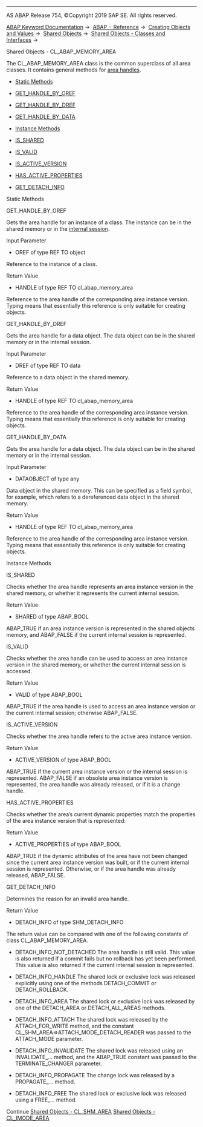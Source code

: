   

* * *

AS ABAP Release 754, ©Copyright 2019 SAP SE. All rights reserved.

[ABAP Keyword Documentation](javascript:call_link\('abenabap.htm'\)) →  [ABAP − Reference](javascript:call_link\('abenabap_reference.htm'\)) →  [Creating Objects and Values](javascript:call_link\('abencreate_objects.htm'\)) →  [Shared Objects](javascript:call_link\('abenabap_shared_objects.htm'\)) →  [Shared Objects - Classes and Interfaces](javascript:call_link\('abenshm_classes.htm'\)) → 

Shared Objects - CL\_ABAP\_MEMORY\_AREA

The CL\_ABAP\_MEMORY\_AREA class is the common superclass of all area classes. It contains general methods for [area handles](javascript:call_link\('abenarea_handle_glosry.htm'\) "Glossary Entry").

-   [Static Methods](#@@ITOC@@ABENSHM_CL_ABAP_MEMORY_AREA_1)

-   [GET\_HANDLE\_BY\_OREF](#@@ITOC@@ABENSHM_CL_ABAP_MEMORY_AREA_2)

-   [GET\_HANDLE\_BY\_DREF](#@@ITOC@@ABENSHM_CL_ABAP_MEMORY_AREA_3)

-   [GET\_HANDLE\_BY\_DATA](#@@ITOC@@ABENSHM_CL_ABAP_MEMORY_AREA_4)

-   [Instance Methods](#@@ITOC@@ABENSHM_CL_ABAP_MEMORY_AREA_5)

-   [IS\_SHARED](#@@ITOC@@ABENSHM_CL_ABAP_MEMORY_AREA_6)

-   [IS\_VALID](#@@ITOC@@ABENSHM_CL_ABAP_MEMORY_AREA_7)

-   [IS\_ACTIVE\_VERSION](#@@ITOC@@ABENSHM_CL_ABAP_MEMORY_AREA_8)

-   [HAS\_ACTIVE\_PROPERTIES](#@@ITOC@@ABENSHM_CL_ABAP_MEMORY_AREA_9)

-   [GET\_DETACH\_INFO](#@@ITOC@@ABENSHM_CL_ABAP_MEMORY_AREA_10)

Static Methods

GET\_HANDLE\_BY\_OREF

Gets the area handle for an instance of a class. The instance can be in the shared memory or in the [internal session](javascript:call_link\('abeninternal_session_glosry.htm'\) "Glossary Entry").

Input Parameter

-   OREF of type REF TO object

Reference to the instance of a class.

Return Value

-   HANDLE of type REF TO cl\_abap\_memory\_area

Reference to the area handle of the corresponding area instance version. Typing means that essentially this reference is only suitable for creating objects.

GET\_HANDLE\_BY\_DREF

Gets the area handle for a data object. The data object can be in the shared memory or in the internal session.

Input Parameter

-   DREF of type REF TO data

Reference to a data object in the shared memory.

Return Value

-   HANDLE of type REF TO cl\_abap\_memory\_area

Reference to the area handle of the corresponding area instance version. Typing means that essentially this reference is only suitable for creating objects.

GET\_HANDLE\_BY\_DATA

Gets the area handle for a data object. The data object can be in the shared memory or in the internal session.

Input Parameter

-   DATAOBJECT of type any

Data object in the shared memory. This can be specified as a field symbol, for example, which refers to a dereferenced data object in the shared memory.

Return Value

-   HANDLE of type REF TO cl\_abap\_memory\_area

Reference to the area handle of the corresponding area instance version. Typing means that essentially this reference is only suitable for creating objects.

Instance Methods

IS\_SHARED

Checks whether the area handle represents an area instance version in the shared memory, or whether it represents the current internal session.

Return Value

-   SHARED of type ABAP\_BOOL

ABAP\_TRUE if an area instance version is represented in the shared objects memory, and ABAP\_FALSE if the current internal session is represented.

IS\_VALID

Checks whether the area handle can be used to access an area instance version in the shared memory, or whether the current internal session is accessed.

Return Value

-   VALID of type ABAP\_BOOL

ABAP\_TRUE if the area handle is used to access an area instance version or the current internal session; otherwise ABAP\_FALSE.

IS\_ACTIVE\_VERSION

Checks whether the area handle refers to the active area instance version.

Return Value

-   ACTIVE\_VERSION of type ABAP\_BOOL

ABAP\_TRUE if the current area instance version or the internal session is represented. ABAP\_FALSE if an obsolete area instance version is represented, the area handle was already released, or if it is a change handle.

HAS\_ACTIVE\_PROPERTIES

Checks whether the area’s current dynamic properties match the properties of the area instance version that is represented:

Return Value

-   ACTIVE\_PROPERTIES of type ABAP\_BOOL

ABAP\_TRUE if the dynamic attributes of the area have not been changed since the current area instance version was built, or if the current internal session is represented. Otherwise, or if the area handle was already released, ABAP\_FALSE.

GET\_DETACH\_INFO

Determines the reason for an invalid area handle.

Return Value

-   DETACH\_INFO of type SHM\_DETACH\_INFO

The return value can be compared with one of the following constants of class CL\_ABAP\_MEMORY\_AREA.

-   DETACH\_INFO\_NOT\_DETACHED
    The area handle is still valid. This value is also returned if a commit fails but no rollback has yet been performed. This value is also returned if the current internal session is represented.

-   DETACH\_INFO\_HANDLE
    The shared lock or exclusive lock was released explicitly using one of the methods DETACH\_COMMIT or DETACH\_ROLLBACK.

-   DETACH\_INFO\_AREA
    The shared lock or exclusive lock was released by one of the DETACH\_AREA or DETACH\_ALL\_AREAS methods.

-   DETACH\_INFO\_ATTACH
    The shared lock was released by the ATTACH\_FOR\_WRITE method, and the constant CL\_SHM\_AREA=>ATTACH\_MODE\_DETACH\_READER was passed to the ATTACH\_MODE parameter.

-   DETACH\_INFO\_INVALIDATE
    The shared lock was released using an INVALIDATE\_... method, and the ABAP\_TRUE constant was passed to the TERMINATE\_CHANGER parameter.

-   DETACH\_INFO\_PROPAGATE
    The change lock was released by a PROPAGATE\_... method.

-   DETACH\_INFO\_FREE
    The shared lock or exclusive lock was released using a FREE\_... method.

Continue
[Shared Objects - CL\_SHM\_AREA](javascript:call_link\('abenshm_cl_shm_area.htm'\))
[Shared Objects - CL\_IMODE\_AREA](javascript:call_link\('abenshm_cl_imode_area.htm'\))